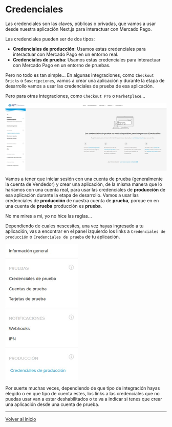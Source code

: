 # Credenciales

Las credenciales son las claves, públicas o privadas, que vamos a usar desde nuestra aplicación Next.js para interactuar con Mercado Pago.

Las credenciales pueden ser de dos tipos:

- **Credenciales de producción**: Usamos estas credenciales para interactuar con Mercado Pago en un entorno real.
- **Credenciales de prueba**: Usamos estas credenciales para interactuar con Mercado Pago en un entorno de pruebas.

Pero no todo es tan simple... En algunas integraciones, como `Checkout Bricks` o `Suscripciones`, vamos a crear una aplicación y durante la etapa de desarrollo vamos a usar las credenciales de prueba de esa aplicación.

Pero para otras integraciones, como `Checkout Pro` o `Marketplace`...

![image](./screenshots/prueba-checkoutpro.jpg)

Vamos a tener que iniciar sesión con una cuenta de prueba (generalmente la cuenta de Vendedor) y crear una aplicación, de la misma manera que lo haríamos con una cuenta real, para usar las credenciales de **producción** de esa aplicación durante la etapa de desarrollo. Vamos a usar las credenciales de **producción** de nuestra cuenta de **prueba**, porque en en una cuenta de **prueba** producción es **prueba**.

No me mires a mi, yo no hice las reglas...

Dependiendo de cuales nescesites, una vez hayas ingresado a tu aplicación, vas a encontrar en el panel izquierdo los links a `Credenciales de producción` o `Credenciales de prueba` de tu aplicación.

![image](./screenshots/sidebar.jpg)

Por suerte muchas veces, dependiendo de que tipo de integración hayas elegido o en que tipo de cuenta estes, los links a las credenciales que no puedas usar van a estar deshabilitados o te va a indicar si tenes que crear una aplicación desde una cuenta de prueba.

---

[Volver al inicio](../../README.md)